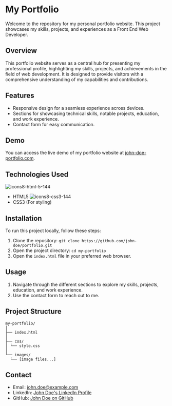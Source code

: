 # My Portfolio
Welcome to the repository for my personal portfolio website. This project showcases my skills, projects, and experiences as a Front End Web Developer.

## Overview

This portfolio website serves as a central hub for presenting my professional profile, highlighting my skills, projects, and achievements in the field of web development. It is designed to provide visitors with a comprehensive understanding of my capabilities and contributions.

## Features

- Responsive design for a seamless experience across devices.
- Sections for showcasing technical skills, notable projects, education, and work experience.
- Contact form for easy communication.

## Demo

You can access the live demo of my portfolio website at [john-doe-portfolio.com](https://john-doe-portfolio.com).

## Technologies Used

![icons8-html-5-144](https://github.com/dodomiyake/my-portfolio/assets/70576110/2af60f5b-446d-4c6f-be74-f531a311dbd0)
- HTML5
![icons8-css3-144](https://github.com/dodomiyake/my-portfolio/assets/70576110/1516d506-f23f-4055-80ad-6472996a84f5)
- CSS3 (For styling)

## Installation

To run this project locally, follow these steps:

1. Clone the repository: `git clone https://github.com/john-doe/portfolio.git`
2. Open the project directory: `cd my-portfolio`
3. Open the `index.html` file in your preferred web browser.

## Usage

1. Navigate through the different sections to explore my skills, projects, education, and work experience.
2. Use the contact form to reach out to me.

## Project Structure
```
my-portfolio/
│
├── index.html
│
├── css/
│ └── style.css
│
└── images/
  └── [image files...]
```

## Contact

- Email: [john.doe@example.com](mailto:john.doe@example.com)
- LinkedIn: [John Doe's LinkedIn Profile](https://www.linkedin.com/in/john-doe/)
- GitHub: [John Doe on GitHub](https://github.com/john-doe)
